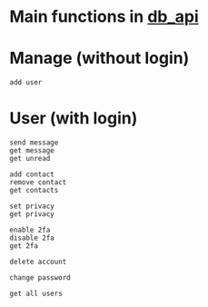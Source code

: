 # Main functions in [db_api](db_api.ipynb)

# Manage (without login)
    add user

# User (with login)
    send message
    get message
    get unread

    add contact
    remove contact
    get contacts

    set privacy
    get privacy

    enable 2fa
    disable 2fa
    get 2fa

    delete account

    change password

    get all users
    

